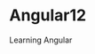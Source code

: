 # Angular12

Learning Angular

<!--
    ng new name : tạo angular
    ng g c Home : tạo component  ( angular generate component)
    -------------------------------------------------------------------------------
    git clone...: tạo clone github
    git add .
    git branch name              : tạo nhánh name
    git checkout name            : chuyển đổi đến nhánh name
    *git checkout -b name         : tạo và chuyển đến nhánh name
    git commit -m "First commit" : Lưu trữ thay đổi của đầu tiên dữ án
    git push origin main         : push lên nhánh main
 -->
